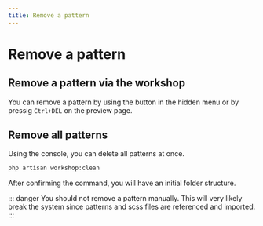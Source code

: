 ```yaml
---
title: Remove a pattern
---
```

# Remove a pattern

## Remove a pattern via the workshop
You can remove a pattern by using the button in the hidden menu or by pressig `Ctrl+DEL` on the preview page.

## Remove all patterns
Using the console, you can delete all patterns at once.
```bash
php artisan workshop:clean
```
After confirming the command, you will have an initial folder structure.

::: danger
You should not remove a pattern manually. This will very likely break the system since patterns and scss files are
referenced and imported.
:::